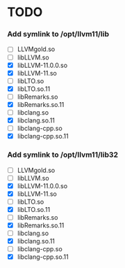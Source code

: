 # TODO

### Add symlink to /opt/llvm11/lib

- [ ] LLVMgold.so
- [ ] libLLVM.so
- [x] libLLVM-11.0.0.so
- [x] libLLVM-11.so
- [ ] libLTO.so
- [x] libLTO.so.11
- [ ] libRemarks.so
- [x] libRemarks.so.11
- [ ] libclang.so
- [x] libclang.so.11
- [ ] libclang-cpp.so
- [x] libclang-cpp.so.11

### Add symlink to /opt/llvm11/lib32

- [ ] LLVMgold.so
- [ ] libLLVM.so
- [x] libLLVM-11.0.0.so
- [x] libLLVM-11.so
- [ ] libLTO.so
- [x] libLTO.so.11
- [ ] libRemarks.so
- [x] libRemarks.so.11
- [ ] libclang.so
- [x] libclang.so.11
- [ ] libclang-cpp.so
- [x] libclang-cpp.so.11
